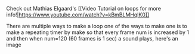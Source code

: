 Check out Mathias Elgaard's [[Video Tutorial on loops for more info!|https://www.youtube.com/watch?v=kBmBLMHqlK0]]

There are multiple ways to make a loop one of the ways to make one is to make a repeating timer by make so that every frame num is increased by 1 and then when num=120 (60 frames is 1 sec) a sound plays, here's an image